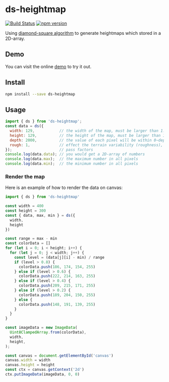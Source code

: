 # ds-heightmap

[![Build Status](https://travis-ci.com/fralonra/ds-heightmap.svg?branch=master)](https://travis-ci.com/fralonra/ds-heightmap)
[![npm version](https://img.shields.io/npm/v/ds-heightmap.svg)](https://www.npmjs.com/package/ds-heightmap)

Using [diamond-square algorithm](https://en.wikipedia.org/wiki/Diamond-square_algorithm) to generate heightmaps which stored in a 2D-array.

## Demo

You can visit the online [demo](https://fralonra.github.io/zatlas/) to try it out.

## Install

```bash
npm install --save ds-heightmap
```

## Usage

```javascript
import { ds } from 'ds-heightmap';
const data = ds({
  width: 129,           // the width of the map, must be larger than 1.
  height: 129,          // the height of the map, must be larger than 1.
  depth: 2000,          // the value of each pixel will be within 0~depth, default: 2000.
  rough: 1,             // effect the terrain variability (roughness), default: 1.
});                     // pass factors
console.log(data.data); // you would get a 2D-array of numbers
console.log(data.max);  // the maximum number in all pixels
console.log(data.min);  // the minimum number in all pixels
```

### Render the map

Here is an example of how to render the data on canvas:

```javascript
import { ds } from 'ds-heightmap'

const width = 400
const height = 300
const { data, max, min } = ds({
  width,
  height
})

const range = max - min
const colorData = []
for (let i = 0; i < height; i++) {
  for (let j = 0; j < width; j++) {
    const level = (data[j][i] - min) / range
    if (level > 0.8) {
      colorData.push(186, 174, 154, 255)
    } else if (level > 0.6) {
      colorData.push(222, 214, 163, 255)
    } else if (level > 0.4) {
      colorData.push(209, 215, 171, 255)
    } else if (level > 0.2) {
      colorData.push(189, 204, 150, 255)
    } else {
      colorData.push(148, 191, 139, 255)
    }
  }
}

const imageData = new ImageData(
  Uint8ClampedArray.from(colorData),
  width,
  height,
);

const canvas = document.getElementById('canvas')
canvas.width = width
canvas.height = height
const ctx = canvas.getContext('2d')
ctx.putImageData(imageData, 0, 0)
```
